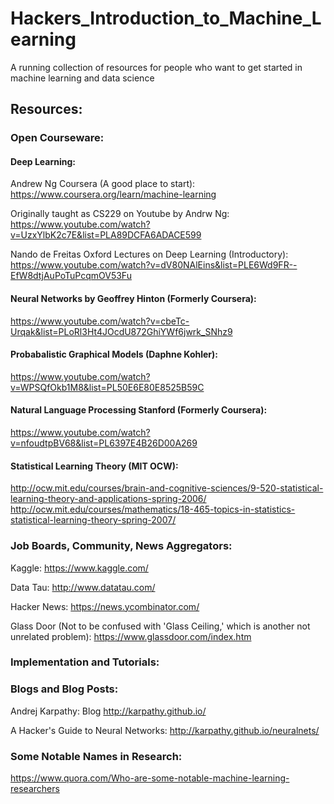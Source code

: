 # Hackers_Introduction_to_Machine_Learning
A running collection of resources for people who want to get started in machine learning and data science


## Resources:
### Open Courseware:

#### Deep Learning:
Andrew Ng Coursera (A good place to start):
https://www.coursera.org/learn/machine-learning

Originally taught as CS229 on Youtube by Andrw Ng:
https://www.youtube.com/watch?v=UzxYlbK2c7E&list=PLA89DCFA6ADACE599

Nando de Freitas Oxford Lectures on Deep Learning (Introductory):
https://www.youtube.com/watch?v=dV80NAlEins&list=PLE6Wd9FR--EfW8dtjAuPoTuPcqmOV53Fu

#### Neural Networks by Geoffrey Hinton (Formerly Coursera):
https://www.youtube.com/watch?v=cbeTc-Urqak&list=PLoRl3Ht4JOcdU872GhiYWf6jwrk_SNhz9

#### Probabalistic Graphical Models (Daphne Kohler):
https://www.youtube.com/watch?v=WPSQfOkb1M8&list=PL50E6E80E8525B59C

#### Natural Language Processing Stanford (Formerly Coursera):
https://www.youtube.com/watch?v=nfoudtpBV68&list=PL6397E4B26D00A269

#### Statistical Learning Theory (MIT OCW):
http://ocw.mit.edu/courses/brain-and-cognitive-sciences/9-520-statistical-learning-theory-and-applications-spring-2006/
http://ocw.mit.edu/courses/mathematics/18-465-topics-in-statistics-statistical-learning-theory-spring-2007/


### Job Boards, Community, News Aggregators:

Kaggle:
https://www.kaggle.com/

Data Tau:
http://www.datatau.com/

Hacker News:
https://news.ycombinator.com/

Glass Door (Not to be confused with 'Glass Ceiling,' which is another not unrelated problem):
https://www.glassdoor.com/index.htm

### Implementation and Tutorials:


### Blogs and Blog Posts:

Andrej Karpathy:
Blog
http://karpathy.github.io/

A Hacker's Guide to Neural Networks:
http://karpathy.github.io/neuralnets/

### Some Notable Names in Research:
https://www.quora.com/Who-are-some-notable-machine-learning-researchers
